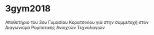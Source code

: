 # 3gym2018
Αποθετήριο του 3ου Γυμασίου Κερατσινίου για στην συμμετοχή στον Διαγωνισμό Ρομποτικής Ανοιχτών Τεχνολογιών
